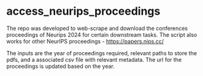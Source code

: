 # access_neurips_proceedings
The repo was developed to web-scrape and download the conferences proceedings of Neurips 2024 for certain downstream tasks. The script also works for other NeurIPS proceedings - https://papers.nips.cc/

The inputs are the year of proceedings required, relevant paths to store the pdfs, and a associated csv file with relevant metadata. 
The url for the proceedings is updated based on the year.

